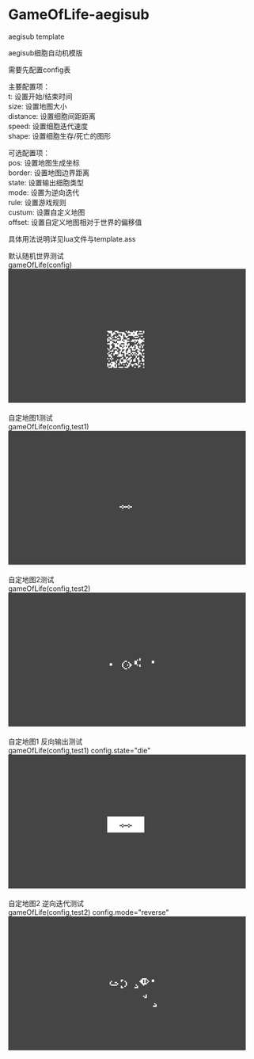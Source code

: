 # GameOfLife-aegisub
aegisub template

aegisub细胞自动机模版

需要先配置config表

主要配置项：  
    t: 设置开始/结束时间  
    size: 设置地图大小  
    distance: 设置细胞间距距离  
    speed: 设置细胞迭代速度  
    shape: 设置细胞生存/死亡的图形  

可选配置项：  
    pos: 设置地图生成坐标  
    border: 设置地图边界距离  
    state: 设置输出细胞类型  
    mode: 设置为逆向迭代  
    rule: 设置游戏规则  
    custum: 设置自定义地图  
    offset: 设置自定义地图相对于世界的偏移值  

具体用法说明详见lua文件与template.ass

默认随机世界测试  
gameOfLife(config)  
![默认随机世界](https://github.com/haiyang830/GameOfLife-aegisub/blob/master/gif/test%20random%20world.gif)

自定地图1测试  
gameOfLife(config,test1)  
![自定地图1测试](https://github.com/haiyang830/GameOfLife-aegisub/blob/master/gif/test1.gif)

自定地图2测试  
gameOfLife(config,test2)  
![自定地图2测试](https://github.com/haiyang830/GameOfLife-aegisub/blob/master/gif/test2.gif)

自定地图1 反向输出测试  
gameOfLife(config,test1) config.state="die"  
![自定地图1 反向输出测试](https://github.com/haiyang830/GameOfLife-aegisub/blob/master/gif/world-test1%20state-die.gif)

自定地图2 逆向迭代测试  
gameOfLife(config,test2) config.mode="reverse"  
![自定地图2 逆向迭代测试](https://github.com/haiyang830/GameOfLife-aegisub/blob/master/gif/world-test2%20mode-reverse.gif)
